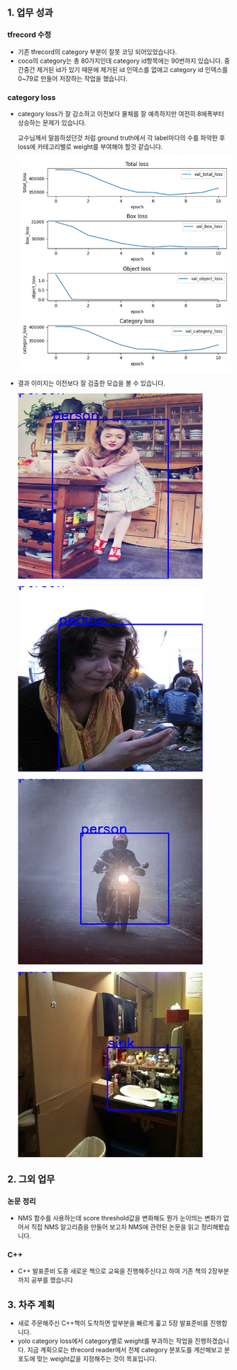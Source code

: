 ## 1. 업무 성과

### tfrecord 수정

- 기존 tfrecord의 category 부분이 잘못 코딩 되어있었습니다.
- coco의 category는 총 80가지인데 category id항목에는 90번까지 있습니다. 중간중간 제거된 id가 있기 때문에 제거된 id 인덱스를 없애고 category id 인덱스를 0~79로 만들어 저장하는 작업을 했습니다.



### category loss

- category loss가 잘 감소하고 이전보다 물체를 잘 예측하지만 여전히 8에폭부터 상승하는 문제가 있습니다.

  교수님께서 말씀하셨던것 처럼 ground truth에서 각 label마다의 수를 파악한 후 loss에 카테고리별로 weight를 부여해야 할것 같습니다.

  ![](https://raw.githubusercontent.com/Jonsuff/RILAB/master/Weekly_Report/2020.08.11/images/history.png)

- 결과 이미지는 이전보다 잘 검출한 모습을 볼 수 있습니다.

  ![](https://raw.githubusercontent.com/Jonsuff/RILAB/master/Weekly_Report/2020.08.11/images/10boxed_img.jpg)

  ![](https://raw.githubusercontent.com/Jonsuff/RILAB/master/Weekly_Report/2020.08.11/images/23boxed_img.jpg)

  ![](https://raw.githubusercontent.com/Jonsuff/RILAB/master/Weekly_Report/2020.08.11/images/57boxed_img.jpg)

  ![](https://raw.githubusercontent.com/Jonsuff/RILAB/master/Weekly_Report/2020.08.11/images/11boxed_img.jpg)



## 2. 그외 업무

### 논문 정리

- NMS 함수를 사용하는데 score threshold값을 변화해도 뭔가 눈이띄는 변화가 없어서 직접 NMS 알고리즘을 만들어 보고자 NMS에 관련된 논문을 읽고 정리해봤습니다.



### C++

- C++ 발표준비 도중 새로운 책으로 교육을 진행해주신다고 하여 기존 책의 2장부분까지 공부를 했습니다



## 3. 차주 계획

- 새로 주문해주신 C++책이 도착하면 앞부분을 빠르게 훑고 5장 발표준비를 진행합니다.
- yolo category loss에서 category별로 weight를 부과하는 작업을 진행하겠습니다. 지금 계획으로는 tfrecord reader에서 전체 category 분포도를 계산해보고 분포도에 맞는 weight값을 지정해주는 것이 목표입니다.
